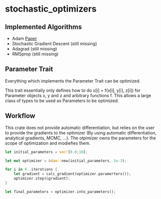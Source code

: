 # stochastic_optimizers

## Implemented Algorithms
 - Adam [Paper](https://arxiv.org/abs/1412.6980)
 - Stochastic Gradient Descent (still missing)
 - Adagrad (still missing)
 - RMSprop (still missing)

## Parameter Trait

Everything which implements the Parameter Trait can be optimized.

This trait essentially only defines how to do x[i] = f(x[i], y[i], z[i]) for Parameter objects x, y and z and arbitrary functions f.
This allows a large class of types to be used as Parameters to be optimized.

## Workflow

This crate does not provide automatic differentiation, but relies on the user to provide the gradients to the optimizer (By using automatic differentiation, analytical gradients, MCMC, ...).
The otpimizer owns the parameters for the scope of optimization and modiefies them.

```Rust
let initial_parameters = vec![0.0;10];

let mut optimizer = Adam::new(initial_parameters, 1e-3);

for i in 0..iterations {
    let gradient = calc_gradient(optimizer.paramerters());
    optimizer.step(&gradient);
}

let final_parameters = optimizer.into_parameters();

```